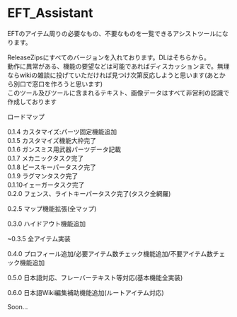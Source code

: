 # EFT_Assistant

EFTのアイテム周りの必要なもの、不要なものを一覧できるアシストツールになります。<br>

ReleaseZipsにすべてのバージョンを入れております。DLはそちらから。<br>
動作に異常がある、機能の要望などは可能であればディスカッションまで。無理ならwikiの雑談に投げていただければ見つけ次第反応しようと思います(あとから別口で窓口を作ろうと思います)<br>
このツール及びツールに含まれるテキスト、画像データはすべて非営利の認識で作成しております<br>

ロードマップ

0.1.4 カスタマイズ:パーツ固定機能追加<br>
0.1.5 カスタマイズ機能大枠完了<br>
0.1.6 ガンスミス用武器パーツデータ記載<br>
0.1.7 メカニックタスク完了<br>
0.1.8 ピースキーパータスク完了<br>
0.1.9 ラグマンタスク完了<br>
0.1.10イェーガータスク完了<br>
0.2.0 フェンス、ライトキーパータスク完了(タスク全網羅)<br>

0.2.5 マップ機能拡張(全マップ)

0.3.0 ハイドアウト機能追加

~0.3.5 全アイテム実装

0.4.0 プロフィール追加/必要アイテム数チェック機能追加/不要アイテム数チェック機能追加

0.5.0 日本語対応、フレーバーテキスト等対応(基本機能全実装)

0.6.0 日本語Wiki編集補助機能追加(ルートアイテム対応)

Soon...
